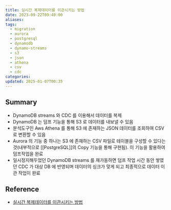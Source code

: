 ```yaml
---
title: 실시간 복제데이터를 이관시키는 방법
date: 2023-09-22T09:49:00
aliases: 
tags:
  - migration
  - aurora
  - postgresql
  - dynamodb
  - dynamo-streams
  - s3
  - json
  - athena
  - csv
  - cdc
categories: 
updated: 2025-01-07T00:35
---
```


## Summary

- DynamoDB streams 와 CDC 를 이용해서 데이터를 복제
- DynamoDB 는 덤프 기능을 통해 S3 로 데이터를 내보낼 수 있음
- 분석도구인 Aws Athena 를 통해 S3 에 존재하는 JSON 데이터를 조회하여 CSV 로 변환할 수 있음
- Aurora 의 기능 중 하나는 S3 에 존재하는 CSV 파일로 테이블을 구성할 수 있다는 것(내부적으로 [[PostgreSQL]]의 Copy 기능을 통해 구현됨). 이 기능을 활용하여 덤프작업을 완료
- 일시정지해두었던 DynamoDB streams 를 재가동하면 덤프 작업 시간 동안 쌓였던 CDC 가 대상 DB 에 반영되며 데이터의 싱크가 맞게 되고 최종적으로 데이터 이관 작업이 완료

## Reference

- [실시간 복제데이터를 이관시키는 방법](https://medium.com/stayge-labs/%EC%8B%A4%EC%8B%9C%EA%B0%84-%EB%B3%B5%EC%A0%9C-%EB%8D%B0%EC%9D%B4%ED%84%B0%EB%A5%BC-%EC%9D%B4%EA%B4%80%EC%8B%9C%ED%82%A4%EB%8A%94-%EB%B0%A9%EB%B2%95-498d3d52c8b4)

